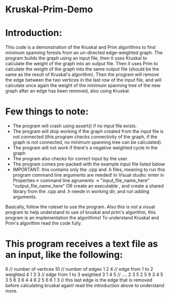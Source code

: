 # Kruskal-Prim-Demo

# Introduction:

  This code is a demonstration of the Kruskal and Prim algorithms to find minimum spanning forests from an un-directed edge-weighted graph.
  The program builds the graph using an input file, then it uses Kruskal to calculate the weight of the graph into an output file.
  Then it uses Prim to calculate the weight of the graph into the same output file (should be the same as the result of Kruskal's algorithm).
  Then the program will remove the edge between the two vertices in the last row of the input file, and will calculate once again the weight
  of the minimum spanning tree of the new graph after an edge has been removed, also using Kruskal.
  
# Few things to note:

  - The program will crash using assert() if no input file exists.
  - The program will stop working if the graph created from the input file is not connected (this program checks connectivity of the graph,
    if the graph is not connected, no minimum spanning tree can be calculated).
  - The program will not work if there's a negative weighted cycle in the graph
  - The program also checks for correct input by the user.
  - The program comes pre-packed with the example input file listed below
  - IMPORTANT: this contains only the .cpp and .h files, meaning to run this program command line arguments are needed!
    In Visual studio: enter in Properties-> command line agruments -> "input_file_name_here" "output_file_name_here"
    OR create an executable , and create a shared library from the .cpp and .h neede in working dir, and run adding arguments.
  
  Basically, follow the ruleset to use the program.
  Also this is not a visual program to help understand to use of kruskal and prim's algorithm, this program is an implementation the algorithms!
  To understand Kruskal and Prim's algorithm read the code fully.

# This program receives a text file as an input, like the following:

6       // number of vertices
10      // number of edges
1 2 4   // edge from 1 to 2 weighted 4
1 3 3   // edge from 1 to 3 weighted 3
1 4 5   // ....
2 3 5
2 5 9
3 4 5
3 5 6
3 6 4
4 6 2
5 6 6
1 3     // this last edge is the edge that is removed before calculating kruskal again! read the introduction above to understand more.
